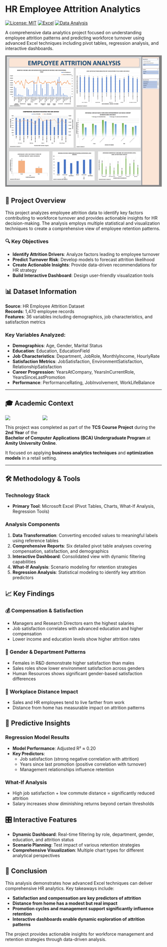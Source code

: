 # HR Employee Attrition Analytics
[![License: MIT](https://img.shields.io/badge/License-MIT-yellow.svg)](https://opensource.org/licenses/MIT)
[![Excel](https://img.shields.io/badge/Excel-217346?style=flat&logo=microsoft-excel&logoColor=white)](https://www.microsoft.com/en-us/microsoft-365/excel)
[![Data Analysis](https://img.shields.io/badge/Data%20Analysis-4285F4?style=flat&logo=google-analytics&logoColor=white)](https://analytics.google.com/)

A comprehensive data analytics project focused on understanding employee attrition patterns and predicting workforce turnover using advanced Excel techniques including pivot tables, regression analysis, and interactive dashboards.

![Dashboard Preview](screenshots/Dashboard_overview.png)

## 🎯 Project Overview

This project analyzes employee attrition data to identify key factors contributing to workforce turnover and provides actionable insights for HR decision-making. The analysis employs multiple statistical and visualization techniques to create a comprehensive view of employee retention patterns.

### 🔍 Key Objectives
- **Identify Attrition Drivers**: Analyze factors leading to employee turnover
- **Predict Turnover Risk**: Develop models to forecast attrition likelihood  
- **Create Actionable Insights**: Provide data-driven recommendations for HR strategy
- **Build Interactive Dashboard**: Design user-friendly visualization tools

## 📊 Dataset Information

**Source**: HR Employee Attrition Dataset  
**Records**: 1,470 employee records  
**Features**: 36 variables including demographics, job characteristics, and satisfaction metrics

### Key Variables Analyzed:
- **Demographics**: Age, Gender, Marital Status
- **Education**: Education, EducationField
- **Job Characteristics**: Department, JobRole, MonthlyIncome, HourlyRate
- **Satisfaction Metrics**: JobSatisfaction, EnvironmentSatisfaction, RelationshipSatisfaction
- **Career Progression**: YearsAtCompany, YearsInCurrentRole, YearsSinceLastPromotion
- **Performance**: PerformanceRating, JobInvolvement, WorkLifeBalance

---

## 🎓 Academic Context

<div style="display: flex; align-items: center; gap: 20px;">
  <img src="https://i.ibb.co/qMTCC89r/tcs-log.png" width="100px" />
  <img src="https://i.ibb.co/6zgXKY0/amity-logo.png" width="100px" />
</div>

This project was completed as part of the **TCS Course Project** during the **2nd Year** of the  
**Bachelor of Computer Applications (BCA) Undergraduate Program** at **Amity University Online**.  

It focused on applying **business analytics techniques** and **optimization models** in a retail setting.

---

## 🛠️ Methodology & Tools

### Technology Stack
- **Primary Tool**: Microsoft Excel (Pivot Tables, Charts, What-If Analysis, Regression Tools)

### Analysis Components
1. **Data Transformation**: Converting encoded values to meaningful labels using reference tables
2. **Comprehensive Reports**: Six detailed pivot table analyses covering compensation, satisfaction, and demographics
3. **Interactive Dashboard**: Consolidated view with dynamic filtering capabilities
4. **What-If Analysis**: Scenario modeling for retention strategies
5. **Regression Analysis**: Statistical modeling to identify key attrition predictors

## 📈 Key Findings

### 💰 Compensation & Satisfaction
- Managers and Research Directors earn the highest salaries
- Job satisfaction correlates with advanced education and higher compensation
- Lower income and education levels show higher attrition rates

### 👥 Gender & Department Patterns
- Females in R&D demonstrate higher satisfaction than males
- Sales roles show lower environment satisfaction across genders
- Human Resources shows significant gender-based satisfaction differences

### 🚗 Workplace Distance Impact
- Sales and HR employees tend to live farther from work
- Distance from home has measurable impact on attrition patterns

## 🔮 Predictive Insights

### Regression Model Results
- **Model Performance**: Adjusted R² ≈ 0.20
- **Key Predictors**: 
  - Job satisfaction (strong negative correlation with attrition)
  - Years since last promotion (positive correlation with turnover)
  - Management relationships influence retention

### What-If Analysis
- High job satisfaction + low commute distance = significantly reduced attrition
- Salary increases show diminishing returns beyond certain thresholds

## 🎛️ Interactive Features

- **Dynamic Dashboard**: Real-time filtering by role, department, gender, education, and attrition status
- **Scenario Planning**: Test impact of various retention strategies
- **Comprehensive Visualization**: Multiple chart types for different analytical perspectives

## 🎯 Conclusion

This analysis demonstrates how advanced Excel techniques can deliver comprehensive HR analytics. Key takeaways include:

- **Satisfaction and compensation are key predictors of attrition**
- **Distance from home has a modest but real impact**
- **Promotion cycles and management support significantly influence retention**
- **Interactive dashboards enable dynamic exploration of attrition patterns**

The project provides actionable insights for workforce management and retention strategies through data-driven analysis.

